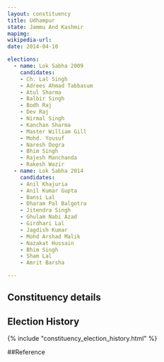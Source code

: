 ```yaml
---
layout: constituency
title: Udhampur
state: Jammu And Kashmir
mapimg: 
wikipedia-url: 
date: 2014-04-10

elections: 
  - name: Lok Sabha 2009
    candidates: 
    - Ch. Lal Singh 
    - Adrees Ahmad Tabbasum 
    - Atul Sharma 
    - Balbir Singh 
    - Bodh Raj 
    - Dev Raj 
    - Nirmal Singh 
    - Kanchan Sharma 
    - Master William Gill 
    - Mohd. Yousuf 
    - Naresh Dogra 
    - Bhim Singh 
    - Rajesh Manchanda 
    - Rakesh Wazir  
  - name: Lok Sabha 2014
    candidates: 
    - Anil Khajuria 
    - Anil Kumar Gupta 
    - Bansi Lal 
    - Dharam Pal Balgotra 
    - Jitendra Singh 
    - Ghulam Nabi Azad 
    - Girdhari Lal 
    - Jagdish Kumar 
    - Mohd Arshad Malik 
    - Nazakat Hussain 
    - Bhim Singh 
    - Sham Lal 
    - Amrit Barsha  

---
```


## Constituency details


## Election History
{% include "constituency_election_history.html" %}

##Reference
